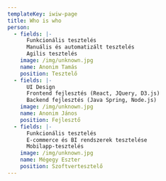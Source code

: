 ```yaml
---
templateKey: iwiw-page
title: Who is who
person:
  - fields: |-
      Funkcionális tesztelés
      Manuális és automatizált tesztelés
      Agilis tesztelés
    image: /img/unknown.jpg
    name: Anonim Tamás
    position: Tesztelő
  - fields: |-
      UI Design
      Frontend fejlesztés (React, JQuery, D3.js)
      Backend fejlesztés (Java Spring, Node.js)
    image: /img/unknown.jpg
    name: Anonim János
    position: Fejlesztő
  - fields: |-
      Funkcionális tesztelés
      E-commerce és BI rendszerek tesztelése
      Mobilapp-tesztelés
    image: /img/unknown.jpg
    name: Mégegy Eszter
    position: Szoftvertesztelő
---
```



